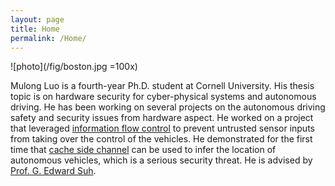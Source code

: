 ```yaml
---
layout: page
title: Home
permalink: /Home/
---
```

![photo](/fig/boston.jpg =100x)

Mulong Luo is a fourth-year Ph.D. student at Cornell University. His thesis topic is on hardware security for cyber-physical systems and autonomous driving. He has been working on several projects on the autonomous driving safety and security issues from hardware aspect. He worked on a project that leveraged [information flow control](pub/ifc-cpsspc2018.pdf) to prevent untrusted sensor inputs from taking over the control of the vehicles. He demonstrated for the first time that [cache side channel](pub/sec20-luo.pdf) can be used to infer the location of autonomous vehicles, which is a serious security threat. He is advised by [Prof. G. Edward Suh](https://tsg.ece.cornell.edu/people/g-edward-suh/).

